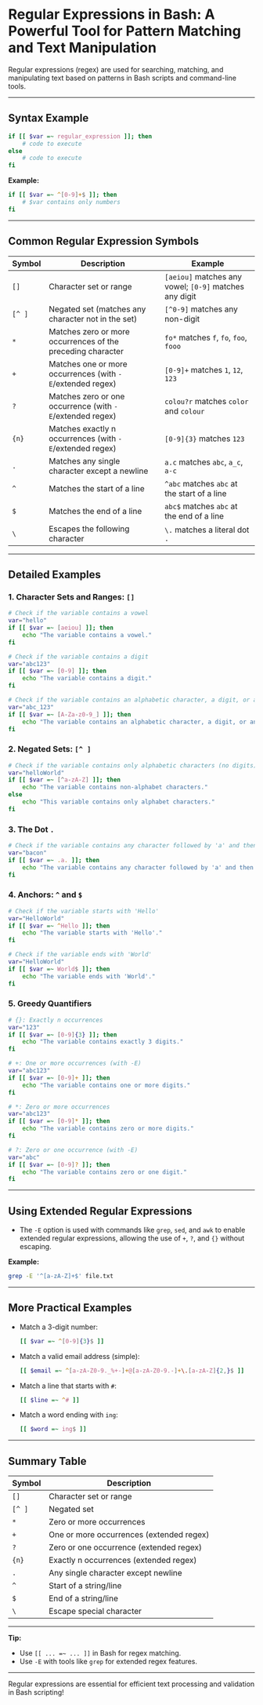 # Regular Expressions in Bash: A Powerful Tool for Pattern Matching and Text Manipulation

Regular expressions (regex) are used for searching, matching, and manipulating text based on patterns in Bash scripts and command-line tools.

---

## Syntax Example

```bash
if [[ $var =~ regular_expression ]]; then
    # code to execute
else
    # code to execute
fi
```

**Example:**  
```bash
if [[ $var =~ ^[0-9]+$ ]]; then
    # $var contains only numbers
fi
```

---

## Common Regular Expression Symbols

| Symbol      | Description                                                        | Example                                      |
|-------------|--------------------------------------------------------------------|----------------------------------------------|
| `[]`        | Character set or range                                             | `[aeiou]` matches any vowel; `[0-9]` matches any digit |
| `[^ ]`      | Negated set (matches any character not in the set)                 | `[^0-9]` matches any non-digit               |
| `*`         | Matches zero or more occurrences of the preceding character        | `fo*` matches `f`, `fo`, `foo`, `fooo`       |
| `+`         | Matches one or more occurrences (with `-E`/extended regex)         | `[0-9]+` matches `1`, `12`, `123`            |
| `?`         | Matches zero or one occurrence (with `-E`/extended regex)          | `colou?r` matches `color` and `colour`       |
| `{n}`       | Matches exactly n occurrences (with `-E`/extended regex)           | `[0-9]{3}` matches `123`                     |
| `.`         | Matches any single character except a newline                      | `a.c` matches `abc`, `a_c`, `a-c`            |
| `^`         | Matches the start of a line                                        | `^abc` matches `abc` at the start of a line  |
| `$`         | Matches the end of a line                                          | `abc$` matches `abc` at the end of a line    |
| `\`         | Escapes the following character                                    | `\.` matches a literal dot `.`               |

---

## Detailed Examples

### 1. Character Sets and Ranges: `[]`

```bash
# Check if the variable contains a vowel
var="hello"
if [[ $var =~ [aeiou] ]]; then
    echo "The variable contains a vowel."
fi
```

```bash
# Check if the variable contains a digit
var="abc123"
if [[ $var =~ [0-9] ]]; then
    echo "The variable contains a digit."
fi
```

```bash
# Check if the variable contains an alphabetic character, a digit, or an underscore
var="abc_123"
if [[ $var =~ [A-Za-z0-9_] ]]; then
    echo "The variable contains an alphabetic character, a digit, or an underscore."
fi
```

### 2. Negated Sets: `[^ ]`

```bash
# Check if the variable contains only alphabetic characters (no digits)
var="helloWorld"
if [[ $var =~ [^a-zA-Z] ]]; then
    echo "The variable contains non-alphabet characters."
else
    echo "This variable contains only alphabet characters."
fi
```

### 3. The Dot `.`

```bash
# Check if the variable contains any character followed by 'a' and then any character
var="bacon"
if [[ $var =~ .a. ]]; then
    echo "The variable contains any character followed by 'a' and then any character."
fi
```

### 4. Anchors: `^` and `$`

```bash
# Check if the variable starts with 'Hello'
var="HelloWorld"
if [[ $var =~ ^Hello ]]; then
    echo "The variable starts with 'Hello'."
fi
```

```bash
# Check if the variable ends with 'World'
var="HelloWorld"
if [[ $var =~ World$ ]]; then
    echo "The variable ends with 'World'."
fi
```

### 5. Greedy Quantifiers

```bash
# {}: Exactly n occurrences
var="123"
if [[ $var =~ [0-9]{3} ]]; then
    echo "The variable contains exactly 3 digits."
fi
```

```bash
# +: One or more occurrences (with -E)
var="abc123"
if [[ $var =~ [0-9]+ ]]; then
    echo "The variable contains one or more digits."
fi
```

```bash
# *: Zero or more occurrences
var="abc123"
if [[ $var =~ [0-9]* ]]; then
    echo "The variable contains zero or more digits."
fi
```

```bash
# ?: Zero or one occurrence (with -E)
var="abc"
if [[ $var =~ [0-9]? ]]; then
    echo "The variable contains zero or one digit."
fi
```

---

## Using Extended Regular Expressions

- The `-E` option is used with commands like `grep`, `sed`, and `awk` to enable extended regular expressions, allowing the use of `+`, `?`, and `{}` without escaping.

**Example:**
```bash
grep -E '^[a-zA-Z]+$' file.txt
```

---

## More Practical Examples

- Match a 3-digit number:  
  ```bash
  [[ $var =~ ^[0-9]{3}$ ]]
  ```
- Match a valid email address (simple):  
  ```bash
  [[ $email =~ ^[a-zA-Z0-9._%+-]+@[a-zA-Z0-9.-]+\.[a-zA-Z]{2,}$ ]]
  ```
- Match a line that starts with `#`:  
  ```bash
  [[ $line =~ ^# ]]
  ```
- Match a word ending with `ing`:  
  ```bash
  [[ $word =~ ing$ ]]
  ```

---

## Summary Table

| Symbol      | Description                                                        |
|-------------|--------------------------------------------------------------------|
| `[]`        | Character set or range                                             |
| `[^ ]`      | Negated set                                                        |
| `*`         | Zero or more occurrences                                           |
| `+`         | One or more occurrences (extended regex)                           |
| `?`         | Zero or one occurrence (extended regex)                            |
| `{n}`       | Exactly n occurrences (extended regex)                             |
| `.`         | Any single character except newline                                |
| `^`         | Start of a string/line                                             |
| `$`         | End of a string/line                                               |
| `\`         | Escape special character                                           |

---

**Tip:**  
- Use `[[ ... =~ ... ]]` in Bash for regex matching.
- Use `-E` with tools like `grep` for extended regex features.

---

Regular expressions are essential for efficient text processing and validation in Bash scripting!
